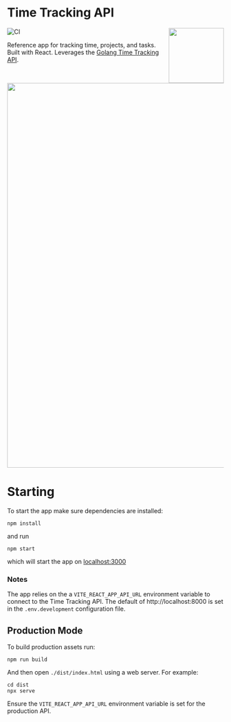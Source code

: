 # Time Tracking API

<img align="right" width="128" src="https://user-images.githubusercontent.com/479339/74610686-49244e80-50aa-11ea-8a3d-dd4a11856d6c.png">

![CI](https://github.com/BryanMorgan/time-tracking-app/workflows/CI/badge.svg)

Reference app for tracking time, projects, and tasks. Built with React. Leverages the [Golang Time Tracking API](https://github.com/BryanMorgan/time-tracking-api).

<img width="896" src="https://user-images.githubusercontent.com/479339/97118294-6c39e000-16c6-11eb-9a13-baefeb8e2cfa.png">

# Starting
To start the app make sure dependencies are installed:
```
npm install
```

and run
```
npm start
```
which will start the app on [localhost:3000](http://localhost:3000)

### Notes
The app relies on the a `VITE_REACT_APP_API_URL` environment variable to connect to the Time Tracking API. The default of http://localhost:8000 is set in the `.env.development` configuration file.

## Production Mode
To build production assets run:

```
npm run build
``` 

And then open `./dist/index.html` using a web server. For example:

```
cd dist
npx serve
```

Ensure the `VITE_REACT_APP_API_URL` environment variable is set for the production API.

